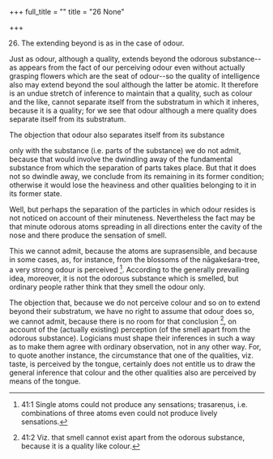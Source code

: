 +++
full_title = ""
title = "26 None"

+++


26. The extending beyond is as in the case of odour.

Just as odour, although a quality, extends beyond the odorous substance--as appears from the fact of our perceiving odour even without actually grasping flowers which are the seat of odour--so the quality of intelligence also may extend beyond the soul although the latter be atomic. It therefore is an undue stretch of inference to maintain that a quality, such as colour and the like, cannot separate itself from the substratum in which it inheres, because it is a quality; for we see that odour although a mere quality does separate itself from its substratum.

The objection that odour also separates itself from its substance

only with the substance (i.e. parts of the substance) we do not admit, because that would involve the dwindling away of the fundamental substance from which the separation of parts takes place. But that it does not so dwindle away, we conclude from its remaining in its former condition; otherwise it would lose the heaviness and other qualities belonging to it in its former state.

Well, but perhaps the separation of the particles in which odour resides is not noticed on account of their minuteness. Nevertheless the fact may be that minute odorous atoms spreading in all directions enter the cavity of the nose and there produce the sensation of smell.

This we cannot admit, because the atoms are suprasensible, and because in some cases, as, for instance, from the blossoms of the nāgakeśara-tree, a very strong odour is perceived [^fn_26]. According to the generally prevailing idea, moreover, it is not the odorous substance which is smelled, but ordinary people rather think that they smell the odour only.

The objection that, because we do not perceive colour and so on to extend beyond their substratum, we have no right to assume that odour does so, we cannot admit, because there is no room for that conclusion [^fn_27], on account of the (actually existing) perception (of the smell apart from the odorous substance). Logicians must shape their inferences in such a way as to make them agree with ordinary observation, not in any other way. For, to quote another instance, the circumstance that one of the qualities, viz. taste, is perceived by the tongue, certainly does not entitle us to draw the general inference that colour and the other qualities also are perceived by means of the tongue.

[^fn_26]: 41:1 Single atoms could not produce any sensations; trasareṇus, i.e. combinations of three atoms even could not produce lively sensations.

[^fn_27]: 41:2 Viz. that smell cannot exist apart from the odorous substance, because it is a quality like colour.

